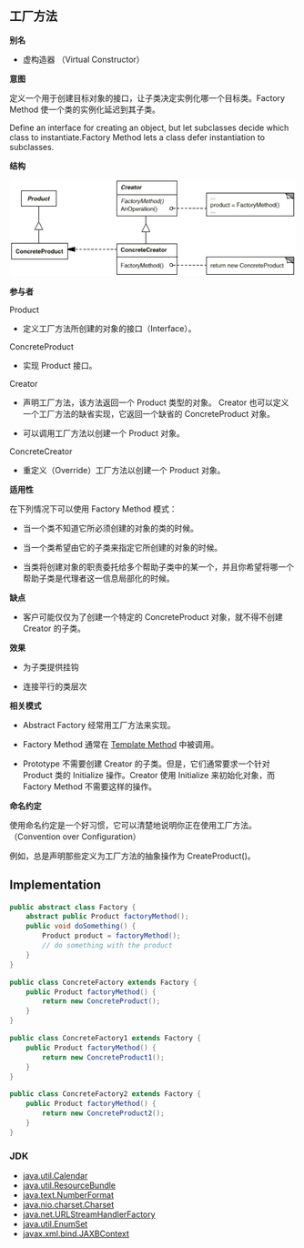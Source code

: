 ## 工厂方法
**别名**

-   虚构造器 （Virtual Constructor）

**意图**

定义一个用于创建目标对象的接口，让子类决定实例化哪一个目标类。Factory Method 使一个类的实例化延迟到其子类。

Define an interface for creating an object, but let subclasses decide which class to instantiate.Factory Method lets a class defer instantiation to subclasses.

**结构**

![956473094863.png](media/2270a94077e069568d686166f5101fc9.png)

**参与者**

Product

-   定义工厂方法所创建的对象的接口（Interface）。

ConcreteProduct

-   实现 Product 接口。

Creator

-   声明工厂方法，该方法返回一个 Product 类型的对象。 Creator
    也可以定义一个工厂方法的缺省实现，它返回一个缺省的 ConcreteProduct 对象。

-   可以调用工厂方法以创建一个 Product 对象。

ConcreteCreator

-   重定义（Override）工厂方法以创建一个 Product 对象。

**适用性**

在下列情况下可以使用 Factory Method 模式：

-   当一个类不知道它所必须创建的对象的类的时候。

-   当一个类希望由它的子类来指定它所创建的对象的时候。

-   当类将创建对象的职责委托给多个帮助子类中的某一个，并且你希望将哪一个帮助子类是代理者这一信息局部化的时候。

**缺点**

-   客户可能仅仅为了创建一个特定的 ConcreteProduct 对象，就不得不创建 Creator
    的子类。

**效果**

-   为子类提供挂钩

-   连接平行的类层次

**相关模式**

-   Abstract Factory 经常用工厂方法来实现。

-   Factory Method 通常在 [Template
    Method](http://www.cnblogs.com/gaochundong/p/design_pattern_template_method.html)
    中被调用。

-   Prototype 不需要创建 Creator 的子类。但是，它们通常要求一个针对 Product 类的
    Initialize 操作。Creator 使用 Initialize 来初始化对象，而 Factory Method
    不需要这样的操作。

**命名约定**

使用命名约定是一个好习惯，它可以清楚地说明你正在使用工厂方法。（Convention over
Configuration）

例如，总是声明那些定义为工厂方法的抽象操作为 CreateProduct()。


## Implementation

```java
public abstract class Factory {
    abstract public Product factoryMethod();
    public void doSomething() {
        Product product = factoryMethod();
        // do something with the product
    }
}
```

```java
public class ConcreteFactory extends Factory {
    public Product factoryMethod() {
        return new ConcreteProduct();
    }
}
```

```java
public class ConcreteFactory1 extends Factory {
    public Product factoryMethod() {
        return new ConcreteProduct1();
    }
}
```

```java
public class ConcreteFactory2 extends Factory {
    public Product factoryMethod() {
        return new ConcreteProduct2();
    }
}
```

### JDK

- [java.util.Calendar](http://docs.oracle.com/javase/8/docs/api/java/util/Calendar.html#getInstance--)
- [java.util.ResourceBundle](http://docs.oracle.com/javase/8/docs/api/java/util/ResourceBundle.html#getBundle-java.lang.String-)
- [java.text.NumberFormat](http://docs.oracle.com/javase/8/docs/api/java/text/NumberFormat.html#getInstance--)
- [java.nio.charset.Charset](http://docs.oracle.com/javase/8/docs/api/java/nio/charset/Charset.html#forName-java.lang.String-)
- [java.net.URLStreamHandlerFactory](http://docs.oracle.com/javase/8/docs/api/java/net/URLStreamHandlerFactory.html#createURLStreamHandler-java.lang.String-)
- [java.util.EnumSet](https://docs.oracle.com/javase/8/docs/api/java/util/EnumSet.html#of-E-)
- [javax.xml.bind.JAXBContext](https://docs.oracle.com/javase/8/docs/api/javax/xml/bind/JAXBContext.html#createMarshaller--)
